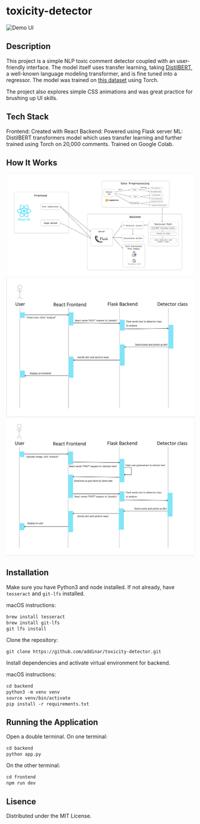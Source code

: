 # toxicity-detector

![Demo UI](frontend/public/assets/demo.gif)

## **Description**

This project is a simple NLP toxic comment detector coupled with an user-friendly interface. The model itself uses transfer learning, taking [DistilBERT](https://huggingface.co/distilbert/distilbert-base-uncased), a well-known language modeling transformer, and is fine tuned into a regressor. The model was trained on [this dataset](https://huggingface.co/datasets/Koushim/processed-jigsaw-toxic-comments) using Torch.

The project also explores simple CSS animations and was great practice for brushing up UI skills.

## **Tech Stack**
Frontend: Created with React
Backend: Powered using Flask server
ML: DistilBERT transformers model which uses transfer learning and further trained using Torch on 20,000 comments. Trained on Google Colab.

## **How It Works**
![Diagram 1](frontend/public/assets/diagram-1.jpeg)
![Diagram 2](frontend/public/assets/diagram-2.png)
![Diagram 2](frontend/public/assets/diagram-3.png)

## **Installation**
Make sure you have Python3 and node installed.
If not already, have `tesseract` and `git-lfs` installed.

macOS instructions:
```
brew install tesseract
brew install git-lfs
git lfs install
```
Clone the repository:
```
git clone https://github.com/addinar/toxicity-detector.git
```
Install dependencies and activate virtual environment for backend.

macOS instructions:
```
cd backend
python3 -m venv venv
source venv/bin/activate
pip install -r requirements.txt
```

## **Running the Application**
Open a double terminal.
On one terminal:
```
cd backend
python app.py
```
On the other terminal:
```
cd frontend
npm run dev
```
## Lisence
Distributed under the MIT License.
